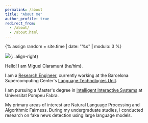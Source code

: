 ```yaml
---
permalink: /about
title: "About me"
author_profile: true
redirect_from: 
  - /about/
  - /about.html
---
```

{% assign random = site.time | date: "%s" | modulo: 3 %}

![](./assets/images/avatarimage{{random}}.png){: .align-right}

Hello! I am Miguel Claramunt (he/him).

I am a [Research Engineer](https://www.bsc.es/claramunt-argote-miguel), currently working at the Barcelona Supercomputing Center's [Language Technologies Unit](https://www.bsc.es/discover-bsc/organisation/research-departments/language-technologies-unit).

I am pursuing a Master's degree in [Intelligent Interactive Systems](https://www.upf.edu/web/iis) at Universitat Pompeu Fabra. 

My primary areas of interest are Natural Language Processing and Algorithmic Fairness. During my undergraduate studies, I conducted research on fake news detection using large language models.